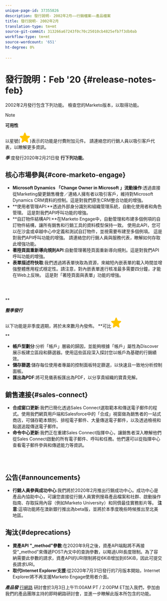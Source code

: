 ```yaml
---
unique-page-id: 37355826
description: 發行說明- 2002年2月——行銷檔案——產品檔案
title: 發行說明- 2002年2月
translation-type: tm+mt
source-git-commit: 313266a67243f0c70c25010cb4825efb7f3db0ab
workflow-type: tm+mt
source-wordcount: '651'
ht-degree: 0%

---
```



# 發行說明：Feb &#39;20 {#release-notes-feb}

2002年2月發行包含下列功能。 檢查您的Marketo版本，以取得功能。

>[!NOTE]
>
>**可用性**
>
>以星號(![(star)](assets/star-yellow.svg))表示的功能是付費附加元件。 請連絡您的行銷人員以吸引客戶代表，以瞭解更多資訊。

***季*** 度發行2020年2月21日發 **行下列功能**。

## 核心市場參與{#core-marketo-engage}

* **Microsoft Dynamics 「Change Owner in Microsoft 」流動操作**:透過直接從Marketing變更銷售機會／連絡人擁有者以吸引客戶，維持對Microsoft Dynamics CRM資料的控制。這是對我們原生CRM整合功能的增強。
* **使用者管理API:**透過外部身分識別和組織管理系統，自動化使用者和角色管理。 這是對我們API呼叫功能的增強。
* **自訂物件結構API:**在Marketo Engage中，自動管理和布建多個例項的自訂物件結構，讓所有銷售和行銷工具的資料模型保持一致。 使用此API，您可以在沙盒或卓越中心中定義和測試自訂物件，並視需要布建至多個例項。 這是對我們API呼叫功能的增強。 請連絡您的行銷人員與服務代表，瞭解如何存取此增強功能。
* **著陸頁面重新導向規則API**:自動管理著陸頁面重新導向規則。這是對我們API呼叫功能的增強。
* **表單描述符快取**:我們透過將表單快取為資源，來縮短內嵌表單的載入時間並增強整體應用程式穩定性。請注意，對內嵌表單進行核准最多需要四分鐘，才能在Web上反映。 這是對「著陸頁面與表單」功能的增強。

<br> 

**

***整季發行***

以下功能是非季度週期，將於未來數月內發佈。
**可比![（星形）](assets/star-yellow.svg)

**

* **帳戶型劃分**:分析「帳戶」層級的歸因，並能夠根據「帳戶」屬性為Discover展示板建立區段和篩選器。使用這些區段深入探討您以帳戶為基礎的行銷績效。
* **儲存篩選**:儲存每位使用者專屬的控制面板特定篩選，以快速且一致地分析控制面板。
* **匯出為PDF**:將可見儀表板匯出為PDF，以分享貴組織的寶貴見解。

## 銷售連接{#sales-connect}

* **合成窗口更新**:我們已簡化透過Sales Connect選取範本和傳送電子郵件的程式。使用我們網頁用戶端和Salesforce中的「合成」視窗做為銷售者的一站式商店，可儲存範本類別、排程電子郵件、大量傳送電子郵件，以及透過檢視和點選追蹤傳送電子郵件。
* **命令中心更新**:我們正在重建Sales Connect指揮中心，讓銷售者深入瞭解他們從Sales Connect啟動的所有電子郵件、呼叫和任務。他們還可以從指揮中心查看電子郵件參與和傳遞能力等資訊。

<br> 

## 公告{#announcements}

* **行銷人員參與成功中心**:我們將於2020年2月推出行銷成功中心。成功中心是產品內協助中心，可讓您直接從行銷人員實例搜尋產品檔案和社群、啟動操作指南、存取採用內容（例如Marketo University）和同儕最佳實務影片等。 **注意**:這項功能將在澳新銀行推出為beta版，並將於本季度晚些時候推出至北美地區。

## 淘汰{#deprecations}

* **資產API &quot;_method&quot;參數**:在2020年9月之後，資產API端點將不再接受&quot;_method&quot;來傳遞POST內文中的查詢參數，以略過URI長度限制。為了容納需要此參數的請求，資產API的URI限制將從6KiB增加到65KiB，因此可提交長請求URI。
* **取代Internet Explorer支援**:從2020年7月31日發行的7月版本開始，Internet Explorer將不再支援Marketo Engage使用者介面。

***產品發*** [行網路](https://engage.marketo.com/Jan_Feb_20_Release_Webinar_Registration.html) 研討會於3月3日上午11:00AM PT / 2:00PM ET加入我們，參加由我們的產品團隊主持的即時網路研討會，並進一步瞭解此版本所包含的功能。
